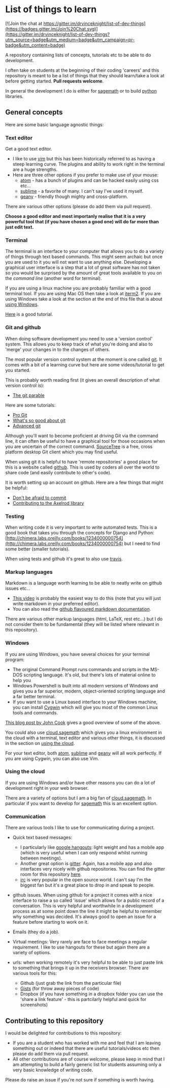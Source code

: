 # List of things to learn

[![Join the chat at https://gitter.im/drvinceknight/list-of-dev-things](https://badges.gitter.im/Join%20Chat.svg)](https://gitter.im/drvinceknight/list-of-dev-things?utm_source=badge&utm_medium=badge&utm_campaign=pr-badge&utm_content=badge)

A repository containing lists of concepts, tutorials etc to be able to do development.

I often take on students at the beginning of their coding 'careers' and this
repository is meant to be a list of things that they should learn/take a look at
before getting started. **Pull
requests welcome**.

In general the development I do is either for [sagemath](http://sagemath.org/)
or to build [python](https://www.python.org/) libraries.

## General concepts

Here are some basic language agnostic things:

### Text editor

Get a good text editor.

- I like to use [vim](http://www.vim.org/) but this has been historically referred to as having a steep
  learning curve. The plugins and ability to work right in the terminal are a
  huge strengths.
- Here are three other options if you prefer to make use of your mouse:
    - [atom](https://atom.io/) - has a bunch of plugins and can be hacked easily
      using css etc...
    - [sublime](http://www.sublimetext.com/) - a favorite of many. I can't say
      I've used it myself.
    - [geany](http://www.geany.org/) - friendly though mighty and cross-platform.

There are various other options (please do add them via pull request).

**Choose a good editor and most importanly realise that it is a very powerful
tool that (if you have chosen a good one) will do far more than just edit
text.**

### Terminal

The terminal is an interface to your computer that allows you to do a variety of
things through text based commands. This might seem archaic but once you are
used to it you will not want to use anything else. Developing a graphical user
interface is a step that a lot of great software has not taken so you would be
surprised by the amount of great tools available to you on the _command line_
(another word for terminal).

If you are using a linux machine you are probably familiar with a good terminal
tool. If you are using Mac OS then take a look at
[iterm2](https://www.iterm2.com/).
If you are using Windows take a look at the section at the end of this file that
is about [using Windows](#windows).

[Here](http://cli.learncodethehardway.org/book/) is a good tutorial.

### Git and github

When doing software development you need to use a 'version control' system.
This allows you to keep track of what you're doing and also to 'merge' your
changes in to the changes of others.

The most popular version control system at the moment is one called
[git](https://git-scm.com/). It comes with a bit of a learning curve but here
are some videos/tutorial to get you started.

This is probably worth reading first (it gives an overall description of what version control is):

- [The git parable](http://tom.preston-werner.com/2009/05/19/the-git-parable.html)

Here are some tutorials:

- [Pro Git](https://progit.org/)
- [What's so good about git](https://www.youtube.com/watch?v=OiiZIVb-rZ4)
- [Advanced git](https://www.youtube.com/watch?v=4EOZvow1mk4)

Although you'll want to become proficient at driving Git via the command line, it can often be useful to have a graphical tool for those occasions when you are uncertain of the correct command. [SourceTree](https://www.atlassian.com/software/sourcetree/overview) is a free, cross platform desktop Git client which you may find useful.

When using git it is helpful to have 'remote repositories' a good place for this
is a website called [github](https://github.com/). This is used by coders all
over the world to share code (and easily contribute to other's code).

It is worth setting up an account on github. Here are a few things that might be
helpful:

- [Don't be afraid to
  commit](https://dont-be-afraid-to-commit.readthedocs.org/en/latest/)
- [Contributing to the Axelrod
  library](https://www.youtube.com/watch?v=5kOUVdktxAo)

### Testing

When writing code it is very important to write automated tests. This is a good
book that takes you through the concepts for Django and Python:
[http://chimera.labs.oreilly.com/books/1234000000754](http://chimera.labs.oreilly.com/books/1234000000754)
but I need to find some better (smaller tutorials).

When using tests and github it's great to also use
[travis](https://travis-ci.org/).

### Markup languages

Markdown is a language worth learning to be able to neatly write on github
issues etc...

- [This video](https://www.youtube.com/watch?v=6A5EpqqDOdk) is probably the easiest way to do this (note that you will just
write markdown in your preferred editor).
- You can also read the [github flavoured markdown
  documentation](https://help.github.com/articles/github-flavored-markdown/).

There are various other markup languages (html, LaTeX, rest etc...) but I do not
consider them to be fundamental (they will be listed where relevant in this
repository).

### Windows

If you are using Windows, you have several choices for your terminal program:

- The original Command Prompt runs commands and scripts in the MS-DOS scripting language. It's old, but there's lots of material online to help you
- Windows Powershell is built into all modern versions of Windows and gives you a far superior, modern, object-oriented scripting language and a far better terminal.
- If you want to use a Linux based interface to your Windows machine, you can install [Cygwin](https://www.cygwin.com/) which will give you most of the common Linux tools and commands.

[This blog post by John
Cook](http://www.johndcook.com/blog/2015/06/01/unix-like-shells-on-windows/)
gives a good overview of some of the above.

You could also use [cloud.sagemath](https://cloud.sagemath.com/) which gives you a linux environment in the cloud with a terminal, text editor and various other things, it is discussed in the section on [using the cloud](#using-the-cloud).

For your text editor, both [atom](https://atom.io/), [sublime](http://www.sublimetext.com/) and [geany](http://www.geany.org/) will all work perfectly. If you are using Cygwin, you can also use Vim.

### Using the cloud

If you are using Windows and/or have other reasons you can do a lot of
development right in your web browser.

There are a variety of options but I am a big fan of
[cloud.sagemath](https://cloud.sagemath.com/). In particular if you want to
develop for [sagemath](http://sagemath.org/) this is an excellent option.

### Communication

There are various tools I like to use for communicating during a project.

- Quick text based messages:
    - I particularly like [google hangouts](https://plus.google.com/hangouts):
    light weight and has a mobile app (which is very useful when I can only
    respond whilst running between meetings).
    - Another great option is [gitter](https://gitter.im). Again, has a mobile app and also interfaces very nicely with github repositories. You can find the gitter room for this repository [here](https://gitter.im/drvinceknight/list-of-dev-things).
    - [irc](http://en.wikipedia.org/wiki/Internet_Relay_Chat) is very popular in the open source world. I can't say I'm the
      biggest fan but it's a great place to drop in and speak to people.

- github issues. When using github for a project it comes with a nice interface
  to raise a so called 'issue' which allows for a public record of a
  conversation. This is very helpful and worthwhile in a development process as
  at some point down the line it might be helpful to remember why something was
  decided. It's always good to open an issue for a feature before starting to
  work on it.

- Emails (they do a job).

- Virtual meetings: Very rarely are face to face meetings a regular requirement.
  I like to use hangouts for these but again there are a variety of options.

- urls: when working remotely it's very helpful to be able to just paste link to
  something that brings it up in the receivers browser. There are various tools
  for this:
    - Github (just grab the link from the particular file)
    - [Gists](https://gist.github.com/) (for throw away pieces of code)
    - Dropbox (if you have something in a dropbox folder you can use the 'share
      a link feature' - this is partcilarly helpful and quick for screenshots)

## Contributing to this repository

I would be delighted for contributions to this repository:

- If you are a student who has worked with me and feel that I am leaving
  something out or indeed that there are useful tutorials/videos etc then please
  do add them via pull request.
- All other contributions are of course welcome, please keep in mind that I am
  attempting to build a fairly generic list for students assuming only a very
  basic knowledge of writing code.

Please do raise an issue if you're not sure if something is worth having.
